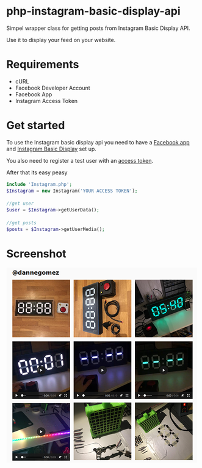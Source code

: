 # php-instagram-basic-display-api
Simpel wrapper class for getting posts from Instagram Basic Display API.


Use it to display your feed on your website.


# Requirements
- cURL
- Facebook Developer Account
- Facebook App
- Instagram Access Token

# Get started
To use the Instagram basic display api you need to have a [Facebook app](https://developers.facebook.com) and [Instagram Basic Display](https://developers.facebook.com/docs/instagram-basic-display-api/getting-started) set up.

You also need to register a test user with an [access token](https://developers.facebook.com/docs/instagram-basic-display-api/overview#instagram-user-access-tokens).

After that its easy peasy

```PHP
include 'Instagram.php';
$Instagram = new Instagram('YOUR ACCESS TOKEN');

//get user
$user = $Instagram->getUserData();

//get posts
$posts = $Instagram->getUserMedia();
```


# Screenshot
![Demo screenshot](images/php-instagram-basic-display-api.png)
